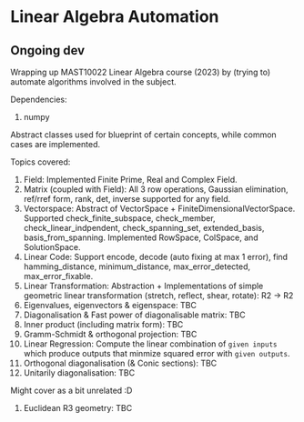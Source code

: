 # Linear Algebra Automation
## Ongoing dev

Wrapping up MAST10022 Linear Algebra course (2023) by (trying to) automate algorithms involved in the subject.

Dependencies:
1. numpy

Abstract classes used for blueprint of certain concepts, while common cases are implemented. 

Topics covered:
1. Field: Implemented Finite Prime, Real and Complex Field.
2. Matrix (coupled with Field): All 3 row operations, Gaussian elimination, ref/rref form, rank, det, inverse supported for any field.
3. Vectorspace: Abstract of VectorSpace + FiniteDimensionalVectorSpace. 
Supported check_finite_subspace, check_member, check_linear_indpendent, check_spanning_set, extended_basis, basis_from_spanning. Implemented RowSpace, ColSpace, and SolutionSpace.
4. Linear Code: Support encode, decode (auto fixing at max 1 error), find hamming_distance, minimum_distance, max_error_detected, max_error_fixable.
5. Linear Transformation: Abstraction + Implementations of simple geometric linear transformation 
(stretch, reflect, shear, rotate): R2 -> R2
6. Eigenvalues, eigenvectors & eigenspace: TBC
7. Diagonalisation & Fast power of diagonalisable matrix: TBC
8. Inner product (including matrix form): TBC
9. Gramm-Schmidt & orthogonal projection: TBC
10. Linear Regression: Compute the linear combination of `given inputs` which produce outputs that minmize squared error with `given outputs`.  
11. Orthogonal diagonalisation (& Conic sections): TBC
12. Unitarily diagonalisation: TBC

Might cover as a bit unrelated :D
1. Euclidean R3 geometry: TBC